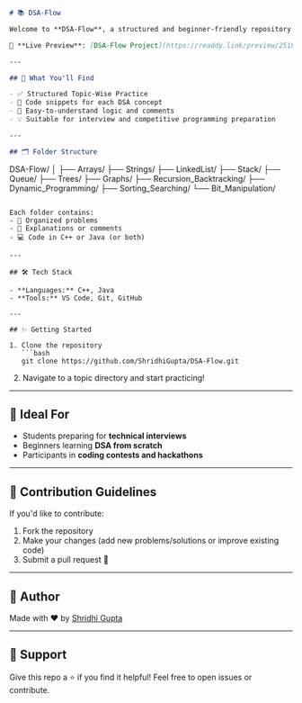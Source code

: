 ```markdown
# 📚 DSA-Flow

Welcome to **DSA-Flow**, a structured and beginner-friendly repository for mastering **Data Structures and Algorithms (DSA)**. This repository includes categorized DSA topics with code implementations in C++ and Java to help you build a strong foundation and ace your coding interviews.

🔗 **Live Preview**: [DSA-Flow Project](https://readdy.link/preview/251857de-30c3-4e53-bec7-4fb37c1e901d/1118315)

---

## 🚀 What You'll Find

- ✅ Structured Topic-Wise Practice
- 📌 Code snippets for each DSA concept
- 🧠 Easy-to-understand logic and comments
- 💡 Suitable for interview and competitive programming preparation

---

## 🗂️ Folder Structure

```

DSA-Flow/
│
├── Arrays/
├── Strings/
├── LinkedList/
├── Stack/
├── Queue/
├── Trees/
├── Graphs/
├── Recursion\_Backtracking/
├── Dynamic\_Programming/
├── Sorting\_Searching/
└── Bit\_Manipulation/

````

Each folder contains:
- 📁 Organized problems
- 📝 Explanations or comments
- 💻 Code in C++ or Java (or both)

---

## 🛠️ Tech Stack

- **Languages:** C++, Java
- **Tools:** VS Code, Git, GitHub

---

## ✨ Getting Started

1. Clone the repository  
   ```bash
   git clone https://github.com/ShridhiGupta/DSA-Flow.git
````

2. Navigate to a topic directory and start practicing!

---

## 🎯 Ideal For

* Students preparing for **technical interviews**
* Beginners learning **DSA from scratch**
* Participants in **coding contests and hackathons**

---

## 🧠 Contribution Guidelines

If you'd like to contribute:

1. Fork the repository
2. Make your changes (add new problems/solutions or improve existing code)
3. Submit a pull request 🚀

---

## 📌 Author

Made with ❤️ by [Shridhi Gupta](https://github.com/ShridhiGupta)

---

## 📢 Support

Give this repo a ⭐ if you find it helpful!
Feel free to open issues or contribute.

```
